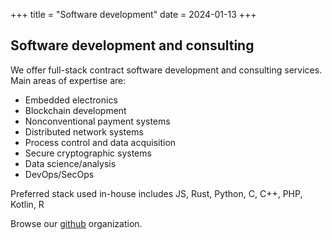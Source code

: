 +++
title = "Software development"
date = 2024-01-13
+++

## Software development and consulting

We offer full-stack contract software development and consulting services. Main areas of expertise are:

- Embedded electronics
- Blockchain development
- Nonconventional payment systems
- Distributed network systems
- Process control and data acquisition
- Secure cryptographic systems
- Data science/analysis
- DevOps/SecOps

Preferred stack used in-house includes JS, Rust, Python, C, C++, PHP, Kotlin, R

Browse our [github](https://github.com/Alzymologist) organization.

